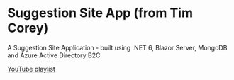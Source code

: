 # Suggestion Site App (from Tim Corey)

A Suggestion Site Application - built using .NET 6, Blazor Server, MongoDB and Azure Active Directory B2C

[YouTube playlist](https://www.youtube.com/playlist?list=PLLWMQd6PeGY0cZFMqx5ijmdaD87sJKCsU)

